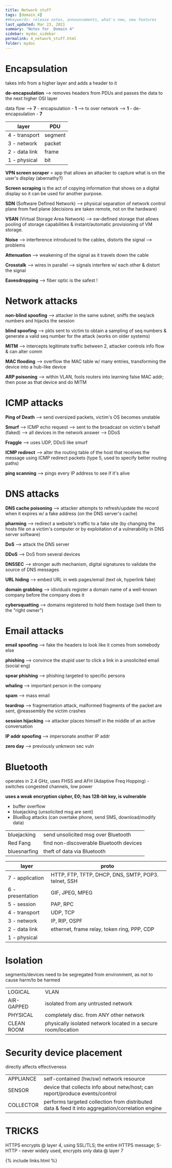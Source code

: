 ```yaml
---
title: Network stuff
tags: [domain_4]
##keywords: release notes, announcements, what's new, new features
last_updated: Mar 23, 2021
summary: "Notes for  Domain 4"
sidebar: mydoc_sidebar
permalink: 4_network_stuff.html
folder: mydoc
---
```


# Encapsulation
takes info from a higher layer and adds a header to it

**de-encapsulation** --> removes headers from PDUs and passes the data to the next higher OSI layer

data flow --> **7** - encapsulation - **1** --> tx over network --> **1** - de-encapsulation - **7**

|layer|PDU|
|-|-|
|4 - transport|segment|
|3 - network|packet|
|2 - data link|frame|
|1 - physical|bit|



**VPN screen scraper** = app that allows an attacker to capture what is on the user's display (abernathy?)

**Screen scraping** is the act of copying information that shows on a digital display so it can be used for another purpose.

**SDN** (Software Defined Network) --> physical separation of network control plane from fwd plane (decisions are taken remote, not on the hardware)

**VSAN** (Virtual Storage Area Network) --> sw-defined storage that allows pooling of storage capabilities & instant/automatic provisioning of VM storage.

**Noise** --> interference introduced to the cables, distorts the signal --> problems

**Attenuation** --> weakening of the signal as it travels down the cable

**Crosstalk** --> wires in parallel --> signals interfere w/ each other & distort the signal

**Eavesdropping** --> fiber optic is the safest !

# Network attacks

**non-blind spoofing** --> attacker in the same subnet, sniffs the seq/ack numbers and hijacks the session

**blind spoofing** --> pkts sent to victim to obtain a sampling of seq numbers & generate a valid seq number for the attack (works on older systems)

**MITM** --> intercepts legitimate traffic between 2, attacker controls info flow & can alter comm

**MAC flooding** --> overflow the MAC table w/ many entries, transforming the device into a hub-like device

**ARP poisoning** --> within VLAN, fools routers into learning false MAC addr; then pose as that device and do MITM

# ICMP attacks

**Ping of Death** --> send oversized packets, victim's OS becomes unstable

**Smurf** --> ICMP echo request --> sent to the broadcast on victim's behalf (faked) --> all devices in the network answer --> DDoS

**Fraggle** --> uses UDP, DDoS like smurf

**ICMP redirect** --> alter the routing table of the host that receives the message using ICMP redirect packets (type 5, used to specify better routing paths)

**ping scanning** --> pings every IP address to see if it's alive

# DNS attacks

**DNS cache poisoning** --> attacker attempts to refresh/update the record when it expires w/ a fake address (on the DNS server's cache)

**pharming** --> redirect a website's traffic to a fake site (by changing the hosts file on a victim's computer or by exploitation of a vulnerability in DNS server software)

**DoS** --> attack the DNS server

**DDoS** --> DoS from several devices

**DNSSEC** --> stronger auth mechanism, digital signatures to validate the source of DNS messages

**URL hiding** --> embed URL in web pages/email (text ok, hyperlink fake)

**domain grabbing** --> idividuals register a domain name of a well-known company before the company does it

**cybersquatting** --> domains registered to hold them hostage (sell them to the "right owner")

# Email attacks

**email spoofing** --> fake the headers to look like it comes from somebody else

**phishing** --> convince the stupid user to click a link in a unsolicited email (social eng)

**spear phishing** --> phishing targeted to specific persons

**whaling** --> important person in the company 

**spam** --> mass email


**teardrop** --> fragmentation attack, malformed fragments of the packet are sent, @reassembly the victim crashes

**session hijacking** --> attacker places himself in the middle of an active conversation

**IP addr spoofing** --> impersonate another IP addr

**zero day** --> previously unknwon sec vuln

# Bluetooth

operates in 2.4 GHz, uses FHSS and AFH (Adaptive Freq Hopping) - switches congested channels, low power

**uses a weak encryption cipher, E0; has 128-bit key, is vulnerable**
- buffer overflow
- bluejacking (unsolicited msg are sent)
- BlueBug attacks (can overtake phone, send SMS, download/modify data)


|||
|-|-|
|bluejacking|send unsolicited msg over Bluetooth|
|Red Fang|find non-discoverable Bluetooth devices|
|bluesnarfing|theft of data via Bluetooth|

|layer|proto|
|-|-|
|7 - application|HTTP, FTP, TFTP, DHCP, DNS, SMTP, POP3. telnet, SSH|
|6 - presentation|GIF, JPEG, MPEG|
|5 - session|PAP, RPC|
|4 - transport|UDP, TCP|
|3 - network|IP, RIP, OSPF|
|2 - data link|ethernet, frame relay, token ring, PPP, CDP|
|1 - physical||

# Isolation
segments/devices need to be segregated from environment, as not to cause harm/to be harmed

|||
|-|-|
|LOGICAL|VLAN|
|AIR-GAPPED|isolated from any untrusted network|
|PHYSICAL|completely disc. from ANY other network|
|CLEAN ROOM|physically isolated network located in a secure room/location|

# Security device placement
directly affects effectiveness

|||
|-|-|
|APPLIANCE|self-contained (hw/sw) network resource|
|SENSOR|device that collects info about netw/host; can report/produce events/control|
|COLLECTOR|performs targeted collection from distributed data & feed it into aggregation/correlation engine|


# TRICKS

HTTPS encrypts @ layer 4, using SSL/TLS; the entire HTTPS message; S-HTTP - never widely used, encrypts only data @ layer 7

{% include links.html %}
